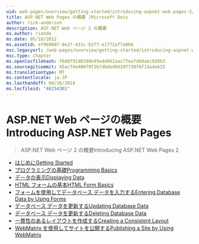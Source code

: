 ```yaml
---
uid: web-pages/overview/getting-started/introducing-aspnet-web-pages-2/index
title: ASP.NET Web Pages の概要 |Microsoft Docs
author: rick-anderson
description: ASP.NET Web ページ 2 の概要
ms.author: riande
ms.date: 05/18/2012
ms.assetid: ef969007-9e27-431c-b2f7-e1772af7a0b6
msc.legacyurl: /web-pages/overview/getting-started/introducing-aspnet-web-pages-2
msc.type: chapter
ms.openlocfilehash: f0d8f91d0398e95e4d962aac7fea7db9abc926b3
ms.sourcegitcommit: 45ac74e400f9f2b7dbded66297730f6f14a4eb25
ms.translationtype: MT
ms.contentlocale: ja-JP
ms.lasthandoff: 08/16/2018
ms.locfileid: "48254301"
---
```

<a name="introducing-aspnet-web-pages"></a><span data-ttu-id="0ec0f-103">ASP.NET Web ページの概要</span><span class="sxs-lookup"><span data-stu-id="0ec0f-103">Introducing ASP.NET Web Pages</span></span>
====================
> <span data-ttu-id="0ec0f-104">ASP.NET Web ページ 2 の概要</span><span class="sxs-lookup"><span data-stu-id="0ec0f-104">Introducing ASP.NET Web Pages 2</span></span>


- [<span data-ttu-id="0ec0f-105">はじめに</span><span class="sxs-lookup"><span data-stu-id="0ec0f-105">Getting Started</span></span>](getting-started.md)
- [<span data-ttu-id="0ec0f-106">プログラミングの基礎</span><span class="sxs-lookup"><span data-stu-id="0ec0f-106">Programming Basics</span></span>](intro-to-web-pages-programming.md)
- [<span data-ttu-id="0ec0f-107">データの表示</span><span class="sxs-lookup"><span data-stu-id="0ec0f-107">Displaying Data</span></span>](displaying-data.md)
- [<span data-ttu-id="0ec0f-108">HTML フォームの基本</span><span class="sxs-lookup"><span data-stu-id="0ec0f-108">HTML Form Basics</span></span>](form-basics.md)
- [<span data-ttu-id="0ec0f-109">フォームを使用してデータベース データを入力する</span><span class="sxs-lookup"><span data-stu-id="0ec0f-109">Entering Database Data by Using Forms</span></span>](entering-data.md)
- [<span data-ttu-id="0ec0f-110">データベース データを更新する</span><span class="sxs-lookup"><span data-stu-id="0ec0f-110">Updating Database Data</span></span>](updating-data.md)
- [<span data-ttu-id="0ec0f-111">データベース データを更新する</span><span class="sxs-lookup"><span data-stu-id="0ec0f-111">Deleting Database Data</span></span>](deleting-data.md)
- [<span data-ttu-id="0ec0f-112">一貫性のあるレイアウトを作成する</span><span class="sxs-lookup"><span data-stu-id="0ec0f-112">Creating a Consistent Layout</span></span>](layouts.md)
- [<span data-ttu-id="0ec0f-113">WebMatrix を使用してサイトを公開する</span><span class="sxs-lookup"><span data-stu-id="0ec0f-113">Publishing a Site by Using WebMatrix</span></span>](publishing.md)
